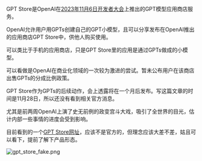 
GPT Store是OpenAI在[2023年11月6日开发者大会](https://www.bilibili.com/video/BV1HN411G7cb/?buvid=Z4475A4B10AD3ED64F3192CC07713C2E3E2F&from_spmid=search.search-result.0.0&is_story_h5=false&mid=nv3eR4SSGFlViRxfNniBeg%3D%3D&p=1&plat_id=114&share_from=ugc&share_medium=iphone&share_plat=ios&share_session_id=A28059B7-37D5-44DE-8E2F-00EBA306476B&share_source=COPY&share_tag=s_i&spmid=united.player-video-detail.0.0&timestamp=1699356719&unique_k=g3i4e7o&up_id=487693352&vd_source=d1bb772abb5877020a74cd9ed323692a)上推出的GPT模型应用商店服务。

OpenAI允许用户用GPTs创建自己的GPT小模型，且可以分享发布在OpenAI推出的应用商店GPT Store中，供他人购买使用。

可以类比于手机的应用商店，只是GPT Store里的应用是通过GPTs做成的小模型。

可以看做是OpenAI在商业化领域的一次较为激进的尝试。暂未公布用户在该商店出售GPTs的分成比例政策。

GPT Store作为GPTs的后续动作，会上透露将在一个月后发布。写这篇文章的时间是11月28日，所以还没有看到相关官方消息。

尤其是前两周OpenAI上演了史无前例的政变宫斗大戏，吸引了全世界的目光，估计内部一些事情的进度会受到影响。

目前看到的一个[GPT Store网址](https://gptstore.ai/)，应该不是官方的，但理念应该大差不差，姑且可以看下，提前了解下产品形态。

![gpt_store_fake.png](https://img.liwuqiong.com/202311/202311281712052.webp)
